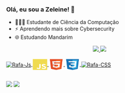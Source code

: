### Olá, eu sou a Zeleine! 🍋

- 👩🏻‍💻 Estudante de Ciência da Computação
- ⚡ Aprendendo mais sobre Cybersecurity
- 🌐 Estudando Mandarim
  
<div align="center">
  <a href="https://github.com/zeleine">
  <img height="180em" src="https://github-readme-stats-ybck.vercel.app/api?username=zeleine&show_icons=true&theme=dracula&include_all_commits=true&count_private=true"/>
  <img height="180em" src="https://github-readme-stats-ybck.vercel.app/api/top-langs/?username=zeleine&layout=compact&langs_count=7&theme=dracula"/>
</div>

<div style="display: inline_block"><br>
  
  <img align="center" alt="Rafa-Js" height="30" width="40" src="https://cdn.jsdelivr.net/gh/devicons/devicon/icons/github/github-original.svg">
  <img align="center" alt="Rafa-Js" height="30" width="40" src="https://raw.githubusercontent.com/devicons/devicon/master/icons/javascript/javascript-plain.svg">
  <img align="center" alt="Rafa-HTML" height="30" width="40" src="https://raw.githubusercontent.com/devicons/devicon/master/icons/html5/html5-original.svg">
  <img align="center" alt="Rafa-CSS" height="30" width="40" src="https://raw.githubusercontent.com/devicons/devicon/master/icons/css3/css3-original.svg">
  <img align="center" alt="Rafa-CSS" height="30" width="40" src="https://cdn.jsdelivr.net/gh/devicons/devicon/icons/figma/figma-original.svg">
</div>

##

<div> 
  <a href = "mailto:zeleinecbl@gmail.com"><img src="https://img.shields.io/badge/-Gmail-%23333?style=for-the-badge&logo=gmail&logoColor=white" target="_blank"></a>
  <a href="https://www.linkedin.com/in/zeleinelimao" target="_blank"><img src="https://img.shields.io/badge/-LinkedIn-%230077B5?style=for-the-badge&logo=linkedin&logoColor=white" target="_blank"></a>
</div>
